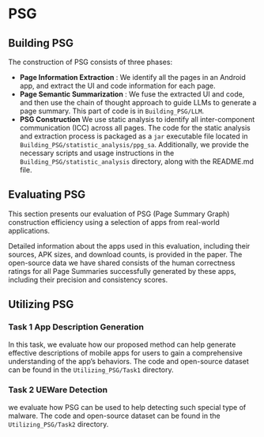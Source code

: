 # PSG


## Building PSG
The construction of PSG consists of three phases:
* **Page Information Extraction** : We identify all the pages in an Android app, and extract the UI and code information for each page.
* **Page Semantic Summarization** : 
We fuse the extracted UI and code, and then use the chain of thought approach to guide LLMs to generate a page summary. This part of code is in `Building_PSG/LLM`.
* **PSG Construction** 
  We use static analysis to identify all inter-component communication (ICC) across all pages. The code for the static analysis and extraction process is packaged as a `jar` executable file located in `Building_PSG/statistic_analysis/ppg_sa`. Additionally, we provide the necessary scripts and usage instructions in the `Building_PSG/statistic_analysis` directory, along with the README.md file.



## Evaluating PSG

This section presents our evaluation of PSG (Page Summary Graph) construction efficiency using a selection of apps from  real-world applications.

Detailed information about the apps used in this evaluation, including their sources, APK sizes, and download counts, is provided in the paper. The open-source data we have shared consists of the human correctness ratings for all Page Summaries successfully generated by these apps, including their precision and consistency scores.



## Utilizing PSG
### Task 1 App Description Generation
In this task, we evaluate how our proposed method can help generate effective descriptions of mobile apps for users to gain a comprehensive understanding of the app’s behaviors. 
The code and open-source dataset can be found in the `Utilizing_PSG/Task1` directory.

### Task 2 UEWare Detection
we evaluate how PSG can be used to help detecting such special type of malware.
The code and open-source dataset can be found in the `Utilizing_PSG/Task2` directory.

